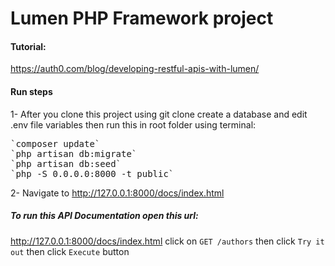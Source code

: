 # Lumen PHP Framework project

#### Tutorial:
https://auth0.com/blog/developing-restful-apis-with-lumen/

#### Run steps
1- After you clone this project using git clone create a database and edit .env file variables then run this in root folder using terminal:
<pre>
`composer update`
`php artisan db:migrate`
`php artisan db:seed`
`php -S 0.0.0.0:8000 -t public`
</pre>
2- Navigate to http://127.0.0.1:8000/docs/index.html

##### To run this API Documentation open this url:
http://127.0.0.1:8000/docs/index.html
click on `GET /authors` then click `Try it out` then click `Execute` button
